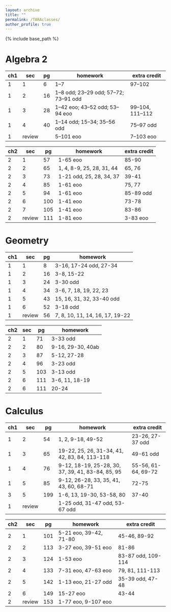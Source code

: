 ```yaml
---
layout: archive
title: ""
permalink: /TARAclasses/
author_profile: true
---
```


{% include base_path %}

# Algebra 2

| ch1 | sec    | pg | homework                             | extra credit    |
| --- | ------ | -- | ------------------------------------ | --------------- |
| 1   | 1      | 6  | 1–7                                  | 97–102          |
| 1   | 2      | 16 | 1–8 odd; 23–29 odd; 57–72; 73–91 odd |                 |
| 1   | 3      | 28 | 1–42 eoo; 43–52 odd; 53–94 eoo       | 99–104, 111–112 |
| 1   | 4      | 40 | 1–14 odd; 15–34; 35–56 odd           | 75–97 odd       |
| 1   | review |    | 5–101 eoo                            | 7–103 eoo       |

| ch2 | sec    | pg  | homework                        | extra credit  |
| --  | ------ | --- | ------------------------------- | ------------- |
| 2   | 1      | 57  | 1-65 eoo                        | 85-90         |
| 2   | 2      | 65  | 1, 4, 8-9, 25, 28, 31, 44       | 65, 76        |
| 2   | 3      | 73  | 1-21 odd, 25, 28, 34, 37        | 39-41         |
| 2   | 4      | 85  | 1-61 eoo                        | 75, 77        |
| 2   | 5      | 94  |  1-61 eoo                       | 85-89 odd     |
| 2   | 6      | 100 |  1-41 eoo                       | 73-78         |
| 2   | 7      | 105 |  1-41 eoo                       | 83-86         |
| 2   | review | 111 |  1-81 eoo                       | 3-83 eoo      |


# Geometry

| ch1 | sec    | pg  |  homework                         |
| --  | ------ | --- | --------------------------------- |
| 1   | 1      | 8   |  3-16, 17-24 odd, 27-34           |
| 1   | 2      | 16  | 3-8, 15-22                        |
| 1   | 3      | 24  | 3-30 odd                          |
| 1   | 4      | 34  | 3-6, 7, 18, 19, 22, 23            |
| 1   | 5      | 43  | 15, 16, 31, 32, 33-40 odd         |
| 1   | 6      | 52  |     3-18 odd                      |
| 1   | review | 56  |  7, 8, 10, 11, 14, 16, 17, 19-22  |

| ch2 | sec    | pg  |  homework                               |
| --  | ------ | --- | --------------------------------------- |
| 2   | 1      | 71  | 3-33 odd                                |
| 2   | 2      | 80  | 9-16, 29-30, 40ab                       |
| 2   | 3      | 87  | 5-12, 27-28                             |
| 2   | 4      | 96  | 3-23 odd                                |
| 2   | 5      | 103 | 3-13 odd                                |
| 2   | 6      | 111 | 3-6, 11, 18-19                          |
| 2   | 6      | 111 | 20-24                                   |





# Calculus

| ch1 | sec    | pg  | homework                                      | extra credit            |
|---- |--------|-----|-----------------------------------------------|-------------------------|
| 1   | 2      | 54  | 1, 2, 9-18, 49-52                             | 23-26, 27-37 odd        |
| 1   | 3      | 65  | 19-22, 25, 26, 31-34, 41, 42, 83, 84, 113-118 | 49-61 odd               |
| 1   | 4      | 76  | 9-12, 18-19, 25-28, 30, 37, 39, 41, 83-84, 85, 95 | 55-56, 61-64, 69-72 |
| 1   | 5      | 85  | 9-12, 26-28, 33, 35, 41, 43, 60, 68-71        | 72-75                   |
| 3   | 5      | 199 | 1-6, 13, 19-30, 53-58, 80                     | 37-40                   |
| 1   | review |     | 1-25 odd, 31-47 odd, 53-67 odd                |                         |

| ch2 | sec    | pg  | homework                                      | extra credit            |
|---- |--------|-----|-----------------------------------------------|-------------------------|
| 2   | 1      | 101 | 5-21 eoo, 39-42, 71-80                        | 45-46, 89-92            |
| 2   | 2      | 113 | 3-27 eoo, 39-51 eoo                           | 81-86                   |
| 2   | 3      | 124 | 1-53 eoo                                      | 83-87 odd, 109-114      |
| 2   | 4      | 133 | 7-31 eoo, 47-63 eoo                           | 79, 81, 111-113         |
| 2   | 5      | 142 | 1-13 eoo, 21-27 odd                           | 35-39 odd, 47-48        |
| 2   | 6      | 149 | 15-27 eoo                                     | 43-44                   |
| 2   | review | 153 | 1-77 eoo, 9-107 eoo                           |                         |

